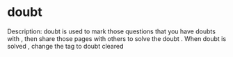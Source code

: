 # doubt

Description: doubt is used to mark those questions  that you have doubts with , then share those pages with others to solve the doubt . When doubt is solved , change the tag to doubt cleared